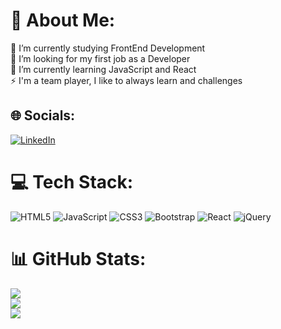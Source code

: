 # 💫 About Me:
🔭 I’m currently studying FrontEnd Development <br>🤝 I’m looking for my first job as a Developer<br>🌱 I’m currently learning JavaScript and React<br>⚡ I'm a team player, I like to always learn and challenges 


## 🌐 Socials:
[![LinkedIn](https://img.shields.io/badge/LinkedIn-%230077B5.svg?logo=linkedin&logoColor=white)](https://linkedin.com/in/anacmwada/) 

# 💻 Tech Stack:
![HTML5](https://img.shields.io/badge/html5-%23E34F26.svg?style=for-the-badge&logo=html5&logoColor=white) ![JavaScript](https://img.shields.io/badge/javascript-%23323330.svg?style=for-the-badge&logo=javascript&logoColor=%23F7DF1E) ![CSS3](https://img.shields.io/badge/css3-%231572B6.svg?style=for-the-badge&logo=css3&logoColor=white) ![Bootstrap](https://img.shields.io/badge/bootstrap-%23563D7C.svg?style=for-the-badge&logo=bootstrap&logoColor=white) ![React](https://img.shields.io/badge/react-%2320232a.svg?style=for-the-badge&logo=react&logoColor=%2361DAFB) ![jQuery](https://img.shields.io/badge/jquery-%230769AD.svg?style=for-the-badge&logo=jquery&logoColor=white)
# 📊 GitHub Stats:
![](https://github-readme-stats.vercel.app/api?username=anawada&theme=synthwave&hide_border=false&include_all_commits=false&count_private=false)<br/>
![](https://github-readme-streak-stats.herokuapp.com/?user=anawada&theme=synthwave&hide_border=false)<br/>
![](https://github-readme-stats.vercel.app/api/top-langs/?username=anawada&theme=synthwave&hide_border=false&include_all_commits=false&count_private=false&layout=compact)

<!-- Proudly created with GPRM ( https://gprm.itsvg.in ) -->
